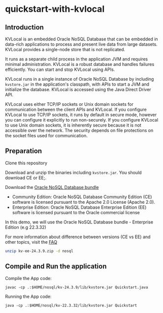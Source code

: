 # quickstart-with-kvlocal

## Introduction

KVLocal is an embedded Oracle NoSQL Database that can be embedded in data-rich applications to process and present live data from large datasets.
KVLocal provides a single-node store that is not replicated.

It runs as a separate child process in the application JVM and requires minimal administration. KVLocal is a robust database and handles failures efficiently.
You can start and stop KVLocal using APIs.

KVLocal runs in a single instance of Oracle NoSQL Database by including `kvstore.jar` in the application's classpath, with APIs to start a JVM
and initialize the database. KVLocal is accessed using the Java Direct Driver API.

KVLocal uses either TCP/IP sockets or Unix domain sockets for communication between the client APIs and KVLocal.
If you configure KVLocal to use TCP/IP sockets, it runs by default in secure mode, however you can configure it explicitly to run non-securely.
If you configure KVLocal to use Unix domain sockets, it is inherently secure because it is not accessible over the network.
The security depends on file protections on the socket files used for communication.


## Preparation

Clone this repository

Download and unzip the binaries including `kvstore.jar`. You should download CE or EE;.

Download the [Oracle NoSQL Database bundle](https://www.oracle.com/database/technologies/nosql-database-server-downloads.html)
- Community Edition: Oracle NoSQL Database Community Edition (CE) software is licensed pursuant to the Apache 2.0 License (Apache 2.0).
- Enterprise Edition: Oracle NoSQL Database Enterprise Edition (EE) software is licensed pursuant to the Oracle commercial license

In this demo, we will use the Oracle NoSQL Database bundle - Enterprise Edition (e.g 22.3.32)

For more information about difference between versions (CE vs EE) and other topics, visit the [FAQ](https://www.oracle.com/database/technologies/nosqldb-learnmore-nosqldb-faq.html)

```bash
unzip kv-ee-24.3.9.zip -d nosql
````

## Compile and Run the application

Compile the App code:
```shell
javac -cp .:$HOME/nosql/kv-24.3.9/lib/kvstore.jar Quickstart.java 
```

Running the App code:
```shell
java -cp .:$HOME/nosql/kv-22.3.32/lib/kvstore.jar Quickstart
```
